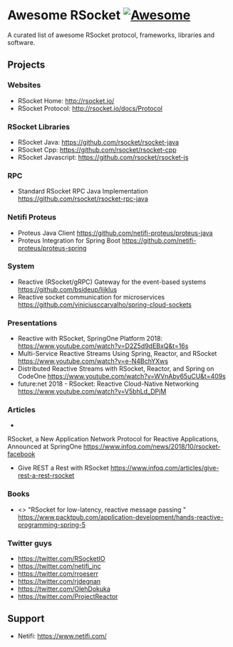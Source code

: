 # Awesome RSocket [![Awesome](https://awesome.re/badge.svg)](https://awesome.re)

A curated list of awesome RSocket protocol, frameworks, libraries and software.


## Projects

### Websites

* RSocket Home: http://rsocket.io/
* RSocket Protocol: http://rsocket.io/docs/Protocol

### RSocket Libraries

* RSocket Java: https://github.com/rsocket/rsocket-java
* RSocket Cpp: https://github.com/rsocket/rsocket-cpp
* RSocket Javascript: https://github.com/rsocket/rsocket-js

### RPC

* Standard RSocket RPC Java Implementation https://github.com/rsocket/rsocket-rpc-java


### Netifi Proteus

* Proteus Java Client https://github.com/netifi-proteus/proteus-java 
* Proteus Integration for Spring Boot https://github.com/netifi-proteus/proteus-spring

### System

* Reactive (RSocket/gRPC) Gateway for the event-based systems  https://github.com/bsideup/liiklus
* Reactive socket communication for microservices https://github.com/viniciusccarvalho/spring-cloud-sockets

### Presentations

* Reactive with RSocket, SpringOne Platform 2018: https://www.youtube.com/watch?v=D2Z5d9dEBxQ&t=16s
* Multi-Service Reactive Streams Using Spring, Reactor, and RSocket https://www.youtube.com/watch?v=e-N4BchYXws
* Distributed Reactive Streams with RSocket, Reactor, and Spring on CodeOne https://www.youtube.com/watch?v=WVnAbv65uCU&t=409s
* future:net 2018 - RSocket: Reactive Cloud-Native Networking https://www.youtube.com/watch?v=V5bhLd_DPjM

### Articles

* 
RSocket, a New Application Network Protocol for Reactive Applications, Announced at SpringOne  https://www.infoq.com/news/2018/10/rsocket-facebook
* Give REST a Rest with RSocket https://www.infoq.com/articles/give-rest-a-rest-rsocket

### Books

*  <<Hands-On Reactive Programming in Spring>>  "RSocket for low-latency, reactive message passing " https://www.packtpub.com/application-development/hands-reactive-programming-spring-5

### Twitter guys

* https://twitter.com/RSocketIO
* https://twitter.com/netifi_inc
* https://twitter.com/rroeserr
* https://twitter.com/rjdegnan
* https://twitter.com/OlehDokuka
* https://twitter.com/ProjectReactor

## Support

* Netifi: https://www.netifi.com/